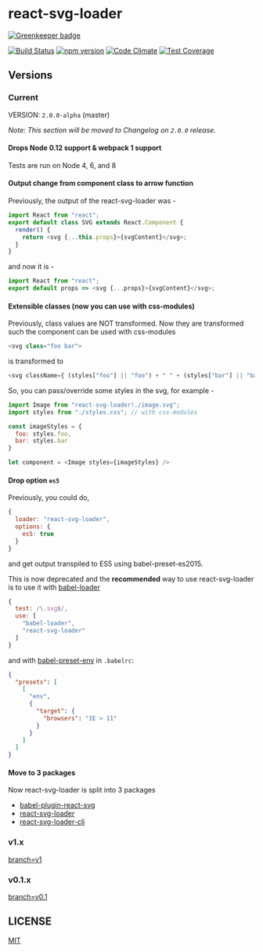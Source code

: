 # react-svg-loader

[![Greenkeeper badge](https://badges.greenkeeper.io/boopathi/react-svg-loader.svg)](https://greenkeeper.io/)

[![Build Status](https://travis-ci.org/boopathi/react-svg-loader.svg?branch=master)](https://travis-ci.org/boopathi/react-svg-loader) [![npm version](https://badge.fury.io/js/react-svg-loader.svg)](https://badge.fury.io/js/react-svg-loader) [![Code Climate](https://codeclimate.com/github/boopathi/react-svg-loader/badges/gpa.svg)](https://codeclimate.com/github/boopathi/react-svg-loader) [![Test Coverage](https://codeclimate.com/github/boopathi/react-svg-loader/badges/coverage.svg)](https://codeclimate.com/github/boopathi/react-svg-loader/coverage)

## Versions

### Current

VERSION: `2.0.0-alpha` (master)

*Note: This section will be moved to Changelog on `2.0.0` release.*

#### Drops Node 0.12 support & webpack 1 support

Tests are run on Node 4, 6, and 8

#### Output change from component class to arrow function

Previously, the output of the react-svg-loader was -

```js
import React from "react";
export default class SVG extends React.Component {
  render() {
    return <svg {...this.props}>{svgContent}</svg>;
  }
}
```

and now it is -

```js
import React from "react";
export default props => <svg {...props}>{svgContent}</svg>;
```

#### Extensible classes (now you can use with css-modules)

Previously, class values are NOT transformed. Now they are transformed such the component can be used with css-modules

```js
<svg class="foo bar">
```

is transformed to

```js
<svg className={ (styles["foo"] || "foo") + " " + (styles["bar"] || "bar") }></svg>
```

So, you can pass/override some styles in the svg, for example -

```js
import Image from "react-svg-loader!./image.svg";
import styles from "./styles.css"; // with css-modules

const imageStyles = {
  foo: styles.foo,
  bar: styles.bar
}

let component = <Image styles={imageStyles} />
```

#### Drop option `es5`

Previously, you could do,

```js
{
  loader: "react-svg-loader",
  options: {
    es5: true
  }
}
```

and get output transpiled to ES5 using babel-preset-es2015.

This is now deprecated and the **recommended** way to use react-svg-loader is to use it with [babel-loader](https://github.com/babel/babel-loader)

```js
{
  test: /\.svg$/,
  use: [
    "babel-loader",
    "react-svg-loader"
  ]
}
```

and with [babel-preset-env](https://github.com/babel/babel-preset-env) in `.babelrc`:

```json
{
  "presets": [
    [
      "env",
      {
        "target": {
          "browsers": "IE > 11"
        }
      }
    ]
  ]
}
```

#### Move to 3 packages

Now react-svg-loader is split into 3 packages

+ [babel-plugin-react-svg](/packages/babel-plugin-react-svg)
+ [react-svg-loader](/packages/react-svg-loader)
+ [react-svg-loader-cli](/packages/react-svg-loader-cli)

### v1.x

[branch=v1](https://github.com/boopathi/react-svg-loader/tree/v1)

### v0.1.x

[branch=v0.1](https://github.com/boopathi/react-svg-loader/tree/v0.1)

## LICENSE

[MIT](https://github.com/boopathi/react-svg-loader/blob/master/LICENSE)

